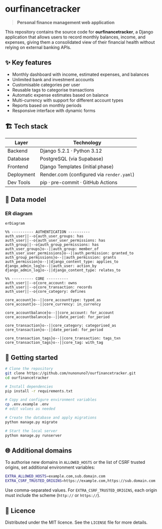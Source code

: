# ourfinancetracker

> **Personal finance management web application**

This repository contains the source code for **ourfinancetracker**, a Django application that allows users to record monthly balances, income, and expenses, giving them a consolidated view of their financial health without relying on external banking APIs.

## ✨ Key features

- Monthly dashboard with income, estimated expenses, and balances
- Unlimited bank and investment accounts
- Customisable categories per user
- Reusable tags to categorise transactions
- Automatic expense estimates based on balance
- Multi-currency with support for different account types
- Reports based on monthly periods
- Responsive interface with dynamic forms

## 🏗️ Tech stack

| Layer         | Technology                                |
| ------------- | ----------------------------------------- |
| Backend       | Django 5.2.1 · Python 3.12                |
| Database      | PostgreSQL (via Supabase)                 |
| Frontend      | Django Templates (initial phase)          |
| Deployment    | Render.com (configured via `render.yaml`) |
| Dev Tools     | pip · pre-commit · GitHub Actions         |

## 📐 Data model

### ER diagram

```mermaid
erDiagram

%% ---------- AUTHENTICATION ----------
auth_user||--o{auth_user_groups: has
auth_user||--o{auth_user_user_permissions: has
auth_group||--o{auth_group_permissions: has
auth_user_groups}o--||auth_group: member_of
auth_user_user_permissions}o--||auth_permission: granted_to
auth_group_permissions}o--||auth_permission: grants
auth_permission}o--||django_content_type: applies_to
django_admin_log}o--||auth_user: action_by
django_admin_log}o--||django_content_type: relates_to

%% ---------- CORE ----------
auth_user||--o{core_account: owns
auth_user||--o{core_transaction: records
auth_user||--o{core_category: defines

core_account}o--||core_accounttype: typed_as
core_account}o--||core_currency: in_currency

core_accountbalance}o--||core_account: for_account
core_accountbalance}o--||date_period: for_period

core_transaction}o--||core_category: categorised_as
core_transaction}o--||date_period: for_period

core_transaction_tags}o--||core_transaction: tags_txn
core_transaction_tags}o--||core_tag: with_tag
```

## 🚀 Getting started

```bash
# Clone the repository
git clone https://github.com/nunonuno7/ourfinancetracker.git
cd ourfinancetracker

# Install dependencies
pip install -r requirements.txt

# Copy and configure environment variables
cp .env.example .env
# edit values as needed

# Create the database and apply migrations
python manage.py migrate

# Start the local server
python manage.py runserver
```

## 🌐 Additional domains

To authorise new domains in `ALLOWED_HOSTS` or the list of CSRF trusted origins, set additional environment variables:

```bash
EXTRA_ALLOWED_HOSTS=example.com,sub.domain.com
EXTRA_CSRF_TRUSTED_ORIGINS=https://example.com,https://sub.domain.com
```

Use comma-separated values. For `EXTRA_CSRF_TRUSTED_ORIGINS`, each origin must include the scheme (`http://` or `https://`).

## 📄 Licence

Distributed under the MIT licence. See the `LICENSE` file for more details.
